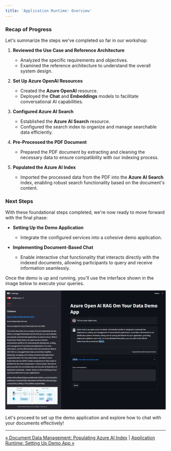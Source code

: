 ```yaml
---
title: 'Application Runtime: Overview'
---
```



### Recap of Progress  
  
Let's summarize the steps we've completed so far in our workshop:  
  
1. **Reviewed the Use Case and Reference Architecture**  
   - Analyzed the specific requirements and objectives.  
   - Examined the reference architecture to understand the overall system design.  
  
2. **Set Up Azure OpenAI Resources**  
   - Created the **Azure OpenAI** resource.  
   - Deployed the **Chat** and **Embeddings** models to facilitate conversational AI capabilities.  
  
3. **Configured Azure AI Search**  
   - Established the **Azure AI Search** resource.  
   - Configured the search index to organize and manage searchable data efficiently.  
  
4. **Pre-Processed the PDF Document**  
   - Prepared the PDF document by extracting and cleaning the necessary data to ensure compatibility with our indexing process.  
  
5. **Populated the Azure AI Index**  
   - Imported the processed data from the PDF into the **Azure AI Search** index, enabling robust search functionality based on the document's content.  
  
### Next Steps  
  
With these foundational steps completed, we're now ready to move forward with the final phase:  
  
- **Setting Up the Demo Application**  
  - Integrate the configured services into a cohesive demo application.  
    
- **Implementing Document-Based Chat**  
  - Enable interactive chat functionality that interacts directly with the indexed documents, allowing participants to query and receive information seamlessly.  

Once the demo is up and running, you'll use the interface shown in the image below to execute your queries.

<!-- ![alt](https://github.com/Azure-Samples/azure-open-ai-rag-oyd-text-images/blob/workshop/images/demo_app_chat_view.png?raw=true) -->

<img src="https://github.com/Azure-Samples/azure-open-ai-rag-oyd-text-images/blob/workshop/images/demo_app_chat_view.png?raw=true" alt="drawing" width="800"/>

Let's proceed to set up the demo application and explore how to chat with your documents effectively! 

---

[&laquo; Document Data Management: Populating Azure AI Index](/azure-open-ai-rag-oyd-text-images/document_data_management/5_populating_azure_ai_index/) | [Application Runtime: Setting Up Demo App &raquo;](/azure-open-ai-rag-oyd-text-images/application_runtime/2_setting_up_demo_apps/)

<div class="meta_for_parser tablespecs" style="visibility:hidden">In today's era of Generative AI, customers can unlock valuable insights from their unstructured or structured data to drive business value. By infusing AI into their existing or new products, customers can create powerful applications, which puts the power of AI into the hands of their users.</div>